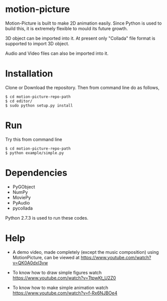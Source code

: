 # motion-picture

Motion-Picture is built to make 2D animation easily.
Since Python is used to build this, it is extremely flexible to mould its future growth.

3D object can be imported into it. At present only "Collada" file format is supported to import 3D object.

Audio and Video files can also be imported into it.

# Installation
Clone or Download the repository.
Then from command line do as follows,
````
$ cd motion-picture-repo-path
$ cd editor/
$ sudo python setup.py install
````
# Run
Try this from command line
````
$ cd motion-picture-repo-path
$ python example/simple.py
````

# Dependencies
* PyGObject
* NumPy
* MoviePy
* PyAudio
* pycollada

Python 2.7.3 is used to run these codes.

# Help
* A demo video, made completely (except the music composition) using MotionPicture, can be viewed at https://www.youtube.com/watch?v=QK0A0dxl3vw

* To know how to draw simple figures watch https://www.youtube.com/watch?v=TtpwKt_U2Z0

* To know how to make simple animation watch https://www.youtube.com/watch?v=f-Rx6NJBOe4
